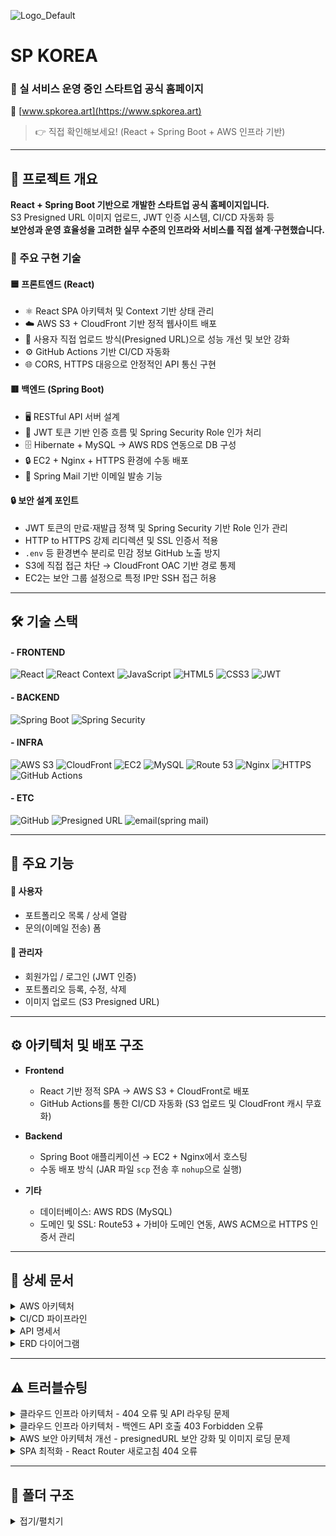 ![Logo_Default](https://github.com/user-attachments/assets/bb8e62db-cd8f-4eec-b1f3-c39ea534af51)
# SP KOREA  
### 🚀 실 서비스 운영 중인 스타트업 공식 홈페이지  
🔗 [www.spkorea.art](https://www.spkorea.art)  
> 👉 직접 확인해보세요! (React + Spring Boot + AWS 인프라 기반)

---

## 📌 프로젝트 개요

**React + Spring Boot 기반으로 개발한 스타트업 공식 홈페이지입니다.**  
S3 Presigned URL 이미지 업로드, JWT 인증 시스템, CI/CD 자동화 등  
**보안성과 운영 효율성을 고려한 실무 수준의 인프라와 서비스를 직접 설계·구현했습니다.**

### 🧩 주요 구현 기술

#### 🟦 프론트엔드 (React)
- ⚛️ React SPA 아키텍처 및 Context 기반 상태 관리
- ☁️ AWS S3 + CloudFront 기반 정적 웹사이트 배포
- 🔐 사용자 직접 업로드 방식(Presigned URL)으로 성능 개선 및 보안 강화
- ⚙️ GitHub Actions 기반 CI/CD 자동화
- 🌐 CORS, HTTPS 대응으로 안정적인 API 통신 구현

#### 🟥 백엔드 (Spring Boot)
- 🖥️ RESTful API 서버 설계
- 🔑 JWT 토큰 기반 인증 흐름 및 Spring Security Role 인가 처리
- 🗄️ Hibernate + MySQL → AWS RDS 연동으로 DB 구성
- 🔒 EC2 + Nginx + HTTPS 환경에 수동 배포
- 📧 Spring Mail 기반 이메일 발송 기능

#### 🔒 보안 설계 포인트
- JWT 토큰의 만료·재발급 정책 및 Spring Security 기반 Role 인가 관리
- HTTP to HTTPS 강제 리디렉션 및 SSL 인증서 적용
- `.env` 등 환경변수 분리로 민감 정보 GitHub 노출 방지
- S3에 직접 접근 차단 → CloudFront OAC 기반 경로 통제
- EC2는 보안 그룹 설정으로 특정 IP만 SSH 접근 허용

---

## 🛠️ 기술 스택

#### - FRONTEND  
![React](https://img.shields.io/badge/React-20232A?style=for-the-badge&logo=react&logoColor=61DAFB)
![React Context](https://img.shields.io/badge/React_Context-3178C6?style=for-the-badge&logo=react&logoColor=white)
![JavaScript](https://img.shields.io/badge/JavaScript-F7DF1E?style=for-the-badge&logo=javascript&logoColor=black)
![HTML5](https://img.shields.io/badge/HTML5-E34F26?style=for-the-badge&logo=html5&logoColor=white)
![CSS3](https://img.shields.io/badge/CSS3-1572B6?style=for-the-badge&logo=css3&logoColor=white)
![JWT](https://img.shields.io/badge/JWT-000000?style=for-the-badge&logo=jwt&logoColor=white) 

#### - BACKEND  
![Spring Boot](https://img.shields.io/badge/Spring_Boot-6DB33F?style=for-the-badge&logo=springboot&logoColor=white)
![Spring Security](https://img.shields.io/badge/Spring_Security-4BAF4F?style=for-the-badge&logo=springsecurity&logoColor=white)

#### - INFRA  
![AWS S3](https://img.shields.io/badge/AWS_S3-569A31?style=for-the-badge&logo=amazonaws&logoColor=white)
![CloudFront](https://img.shields.io/badge/CloudFront-232F3E?style=for-the-badge&logo=amazonaws&logoColor=white)
![EC2](https://img.shields.io/badge/AWS_EC2-FF9900?style=for-the-badge&logo=amazonec2&logoColor=white)
![MySQL](https://img.shields.io/badge/RDS(MySQL)-00758F?style=for-the-badge&logo=mysql&logoColor=white)
![Route 53](https://img.shields.io/badge/Route_53-4053A0?style=for-the-badge&logo=amazonaws&logoColor=white)
![Nginx](https://img.shields.io/badge/Nginx-009639?style=for-the-badge&logo=nginx&logoColor=white)
![HTTPS](https://img.shields.io/badge/HTTPS-005C9C?style=for-the-badge&logo=letsencrypt&logoColor=white)
![GitHub Actions](https://img.shields.io/badge/GitHub_Actions-2088FF?style=for-the-badge&logo=githubactions&logoColor=white)  

#### - ETC  
![GitHub](https://img.shields.io/badge/GitHub-181717?style=for-the-badge&logo=github&logoColor=white)
![Presigned URL](https://img.shields.io/badge/Presigned_URL-232F3E?style=for-the-badge&logo=amazonaws&logoColor=white)
![email(spring mail)](https://img.shields.io/badge/Email(spring_mail)-3178C6?style=for-the-badge&logo=amazonaws&logoColor=white)

---

## 🎯 주요 기능

#### 👤 사용자
- 포트폴리오 목록 / 상세 열람
- 문의(이메일 전송) 폼

#### 🔐 관리자
- 회원가입 / 로그인 (JWT 인증)
- 포트폴리오 등록, 수정, 삭제
- 이미지 업로드 (S3 Presigned URL)

---

## ⚙️ 아키텍처 및 배포 구조

- **Frontend**
  - React 기반 정적 SPA → AWS S3 + CloudFront로 배포
  - GitHub Actions를 통한 CI/CD 자동화 (S3 업로드 및 CloudFront 캐시 무효화)
  
- **Backend**
  - Spring Boot 애플리케이션 → EC2 + Nginx에서 호스팅
  - 수동 배포 방식 (JAR 파일 `scp` 전송 후 `nohup`으로 실행)
  
- **기타**
  - 데이터베이스: AWS RDS (MySQL)
  - 도메인 및 SSL: Route53 + 가비아 도메인 연동, AWS ACM으로 HTTPS 인증서 관리

---

## 📄 상세 문서  

<details>
  <summary>AWS 아키텍처</summary>
    <img src="https://github.com/user-attachments/assets/e033bc7a-700f-4439-9dc7-1c6099ce5ea2" />
</details>

<details>
  <summary>CI/CD 파이프라인</summary>
    <img src="https://github.com/user-attachments/assets/64da268a-9d71-4800-8077-514bd2f1475d" />
</details>
  
<details>
  <summary>API 명세서</summary>
    <img src="https://github.com/user-attachments/assets/ec61fc21-a0b8-493e-b97a-9744adb73744" alt="API 명세서" />
  
  | 메서드 | URL                | 설명                        | 요청 바디                | 응답 예                      | 인증 필요 여부 |
  |:-------|:-------------------|:---------------------------|:------------------------|:-----------------------------|:--------------|
  | GET    | /api/work          | 모든 작업(포트폴리오) 조회  | 없음                    | 작업 배열                   | 아니오        |
  | POST   | /api/work          | 새 작업 생성               | WorkRequestDto          | 생성된 작업 객체            | 예            |
  | GET    | /api/work/{id}     | 특정 작업 상세 조회        | 없음                    | WorkResponseDto             | 아니오        |
  | PUT    | /api/work/{id}     | 특정 작업 수정             | WorkRequestDto          | 수정된 작업 객체            | 예            |
  | DELETE | /api/work/{id}     | 특정 작업 삭제             | 없음                    | 성공 메시지                 | 예            |
  | GET    | /api/work/thumbnails | 메인 썸네일 목록 조회     | 없음                    | MainThumbnailDto 배열       | 아니오        |
  | GET    | /api/work/new      | 신규 썸네일 목록 조회       | 없음                    | NewThumbnailDto 배열        | 아니오        |
  | POST   | /api/contact       | 문의 메시지 전송            | ContactMessage          | 성공 메시지                 | 아니오        |
  | POST   | /api/auth/signup   | 회원가입                  | SignupRequestDto        | 성공 메시지                 | 아니오        |
  | POST   | /api/auth/login    | 로그인                    | LoginRequestDto         | LoginResponseDto (토큰 포함)| 아니오        |
  | GET    | /api/s3/presign    | S3 업로드 Presigned URL 발급| 쿼리파라미터: key, contentType | presigned URL 객체     | 예            |
  | GET    | /api/category      | 카테고리 전체 조회          | 없음                    | 문자열 배열                 | 아니오        |
</details>

<details>
  <summary>ERD 다이어그램</summary>
    <img src="https://github.com/user-attachments/assets/83a62dcb-8239-4480-a7ef-4baea021afa9" />
</details>

---

## ⚠️ 트러블슈팅
<details>
<summary>클라우드 인프라 아키텍처 - 404 오류 및 API 라우팅 문제</summary>

### 🚨 문제상황
- 배포 후 전체 서비스에서 404 오류 발생  
- API 요청이 의도와 다르게 S3 정적 리소스로 라우팅됨

### 🔥 기술적 분석
- CloudFront + EC2 + S3 하이브리드 아키텍처에서 요청 분산 로직 부재  
- API 엔드포인트(`/api/**`)와 정적 리소스 간 명확한 라우팅 규칙 필요

### 🌀 해결방안
- CloudFront Behaviors 설정  
  - `/api/**` → EC2 Spring Boot 서버 (Origin)  
  - `/*` (기본) → S3 정적 리소스 (Origin)  
- Origin Protocol Policy 최적화

</details>

<details>
<summary>클라우드 인프라 아키텍처 - 백엔드 API 호출 403 Forbidden 오류</summary>

### 🚨 문제상황
- 프론트엔드는 정상 작동하나 백엔드 API 호출 시 403 Forbidden 오류 발생

### 🔥 기술적 분석
- CloudFront Origin 설정이 HTTPS Only로 구성됨  
- EC2 서버는 HTTP(포트 8080)만 리스닝하여 프로토콜 불일치 발생

### 🌀 해결방안
- Origin Protocol Policy를 HTTP Only로 변경하여 프로토콜 불일치 해결

</details>

<details>
<summary>AWS 보안 아키텍처 개선 - presignedURL 보안 강화 및 이미지 로딩 문제</summary>

### 🚨 문제상황
- 클라이언트 측에 AWS Access Key 하드코딩으로 보안 위험 노출  
- presignedURL 도입 후 기존 이미지 URL 경로 이슈 발생 (이미지 로딩 실패)

### 🔥 기술적 분석
- 초기 개발 시 프론트엔드에서 직접 S3 업로드 (보안 취약점)  
- presignedURL 도입 후 상대경로 저장으로 인해 이미지가 정상 노출되지 않음

### 🌀 해결방안
- presignedURL 방식 도입으로 보안 강화  
- CloudFront 캐시 무효화 수행하여 URL 정합성 확보  
- 절대경로 및 상대경로 문제 해결하여 이미지 서빙 안정화

</details>

<details>
<summary>SPA 최적화 - React Router 새로고침 404 오류</summary>

### 🚨 문제상황
- React Router를 사용하는 SPA에서 새로고침 또는 직접 URL 접근 시 404 오류 발생

### 🔥 기술적 분석
- S3 + CloudFront 환경에서 SPA 라우팅 처리 로직 부재  
- 서버가 해당 경로에 실제 파일이 없다고 판단하여 404 오류 반환

### 🌀 해결방안
- CloudFront Error Pages 설정:  
  - 403, 404 오류 발생 시 `/index.html`로 리다이렉트  
  - 응답 코드(Response Code)를 200으로 변경하여 SPA 라우팅 지원

</details>


---

## 📂 폴더 구조
<details>
  <summary>접기/펼치기</summary>
  
```
📦 SPKorea_Front-end
  ┗ 📂 src
    ┣ 📜 App.jsx
    ┣ 📂 assets
    ┃ ┣ 📂 img
    ┃ ┗ 📂 videos
    ┣ 📂 components
    ┃ ┣ 📜 ContactForm.jsx
    ┃ ┣ 📜 CursorFollwer.jsx
    ┃ ┣ 📜 Footer.css
    ┃ ┣ 📜 Footer.jsx
    ┃ ┣ 📜 Header.css
    ┃ ┣ 📜 Header.jsx
    ┃ ┣ 📜 ImageUploader.jsx
    ┃ ┣ 📜 Logo.jsx
    ┃ ┣ 📜 ScrollToTop.jsx
    ┃ ┗ 📜 VideoUploader.jsx
    ┣ 📂 contexts
    ┃ ┗ 📜 AuthContext.jsx
    ┣ 📜 index.js
    ┣ 📂 pages
    ┃ ┣ 📜 About.css
    ┃ ┣ 📜 About.jsx
    ┃ ┣ 📂 admin
    ┃ ┃ ┣ 📜 WorkAdd.css
    ┃ ┃ ┣ 📜 WorkAdd.jsx
    ┃ ┃ ┣ 📜 WorkEdit.css
    ┃ ┃ ┗ 📜 WorkEdit.jsx
    ┃ ┣ 📜 Home.css
    ┃ ┣ 📜 Home.jsx
    ┃ ┣ 📂 user
    ┃ ┃ ┣ 📜 Login.css
    ┃ ┃ ┣ 📜 Login.jsx
    ┃ ┃ ┣ 📜 SignUp.css
    ┃ ┃ ┗ 📜 SignUp.jsx
    ┃ ┗ 📂 work
    ┃   ┣ 📜 WorkDetail.css
    ┃   ┣ 📜 WorkDetail.jsx
    ┃   ┣ 📜 WorkList.css
    ┃   ┗ 📜 WorkList.jsx
    ┗ 📂 utils
      ┣ 📜 authUtils.jsx
      ┗ 📜 s3Uploader.jsx
  ```
  ```
  📦 SPKorea_Back-end
    📂src
     ┣ 📂main
     ┃ ┣ 📂java
     ┃ ┃ ┗ 📂com
     ┃ ┃ ┃ ┗ 📂spkorea
     ┃ ┃ ┃ ┃ ┣ 📂config
     ┃ ┃ ┃ ┃ ┃ ┣ 📜AwsS3Config.java
     ┃ ┃ ┃ ┃ ┃ ┣ 📜JwtAuthenticationFilter.java
     ┃ ┃ ┃ ┃ ┃ ┣ 📜JwtUtil.java
     ┃ ┃ ┃ ┃ ┃ ┣ 📜SecurityConfig.java
     ┃ ┃ ┃ ┃ ┃ ┗ 📜WebConfig.java
     ┃ ┃ ┃ ┃ ┣ 📂controller
     ┃ ┃ ┃ ┃ ┃ ┣ 📜AuthController.java
     ┃ ┃ ┃ ┃ ┃ ┣ 📜CategoryController.java
     ┃ ┃ ┃ ┃ ┃ ┣ 📜ContactController.java
     ┃ ┃ ┃ ┃ ┃ ┣ 📜S3Controller.java
     ┃ ┃ ┃ ┃ ┃ ┗ 📜WorkController.java
     ┃ ┃ ┃ ┃ ┣ 📂dto
     ┃ ┃ ┃ ┃ ┃ ┣ 📜LoginRequestDto.java
     ┃ ┃ ┃ ┃ ┃ ┣ 📜LoginResponseDto.java
     ┃ ┃ ┃ ┃ ┃ ┣ 📜MainThumbnailDto.java
     ┃ ┃ ┃ ┃ ┃ ┣ 📜NewThumbnailDto.java
     ┃ ┃ ┃ ┃ ┃ ┣ 📜SignupRequestDto.java
     ┃ ┃ ┃ ┃ ┃ ┣ 📜WorkRequestDto.java
     ┃ ┃ ┃ ┃ ┃ ┗ 📜WorkResponseDto.java
     ┃ ┃ ┃ ┃ ┣ 📂entity
     ┃ ┃ ┃ ┃ ┃ ┣ 📜Category.java
     ┃ ┃ ┃ ┃ ┃ ┣ 📜ContactMessage.java
     ┃ ┃ ┃ ┃ ┃ ┣ 📜User.java
     ┃ ┃ ┃ ┃ ┃ ┣ 📜Work.java
     ┃ ┃ ┃ ┃ ┃ ┗ 📜WorkImage.java
     ┃ ┃ ┃ ┃ ┣ 📂repository
     ┃ ┃ ┃ ┃ ┃ ┣ 📜CategoryRepository.java
     ┃ ┃ ┃ ┃ ┃ ┣ 📜ContactMessageRepository.java
     ┃ ┃ ┃ ┃ ┃ ┣ 📜UserRepository.java
     ┃ ┃ ┃ ┃ ┃ ┣ 📜WorkImageRepository.java
     ┃ ┃ ┃ ┃ ┃ ┗ 📜WorkRepository.java
     ┃ ┃ ┃ ┃ ┣ 📂service
     ┃ ┃ ┃ ┃ ┃ ┣ 📜AuthService.java
     ┃ ┃ ┃ ┃ ┃ ┣ 📜CategoryService.java
     ┃ ┃ ┃ ┃ ┃ ┣ 📜ContactService.java
     ┃ ┃ ┃ ┃ ┃ ┣ 📜S3Service.java
     ┃ ┃ ┃ ┃ ┃ ┣ 📜UserService.java
     ┃ ┃ ┃ ┃ ┃ ┗ 📜WorkService.java
     ┃ ┃ ┃ ┃ ┗ 📜SpKoreaBackEndApplication.java
     ┃ ┗ 📂resources
     ┃ ┃ ┣ 📂META-INF
     ┃ ┃ ┃ ┗ 📜additional-spring-configuration-metadata.json
     ┃ ┃ ┣ 📂static
     ┃ ┃ ┣ 📂templates
     ┃ ┃ ┗ 📜application.properties
```
</details>
